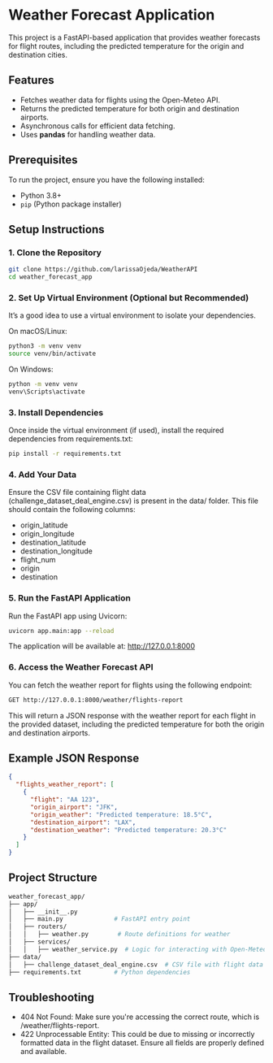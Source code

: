 # Weather Forecast Application

This project is a FastAPI-based application that provides weather forecasts for flight routes, including the predicted temperature for the origin and destination cities.

## Features

- Fetches weather data for flights using the Open-Meteo API.
- Returns the predicted temperature for both origin and destination airports.
- Asynchronous calls for efficient data fetching.
- Uses **pandas** for handling weather data.

## Prerequisites

To run the project, ensure you have the following installed:

- Python 3.8+
- `pip` (Python package installer)

## Setup Instructions

### 1. Clone the Repository

```bash
git clone https://github.com/larissaOjeda/WeatherAPI
cd weather_forecast_app
```

### 2. Set Up Virtual Environment (Optional but Recommended)
It’s a good idea to use a virtual environment to isolate your dependencies.

On macOS/Linux:
```bash
python3 -m venv venv
source venv/bin/activate
```

On Windows:
```bash
python -m venv venv
venv\Scripts\activate
```

### 3. Install Dependencies
Once inside the virtual environment (if used), install the required dependencies from requirements.txt:

```bash
pip install -r requirements.txt
```

### 4. Add Your Data
Ensure the CSV file containing flight data (challenge_dataset_deal_engine.csv) is present in the data/ folder. This file should contain the following columns:

- origin_latitude
- origin_longitude
- destination_latitude
- destination_longitude
- flight_num
- origin
- destination


### 5. Run the FastAPI Application
Run the FastAPI app using Uvicorn:

```bash
uvicorn app.main:app --reload
```
The application will be available at: http://127.0.0.1:8000

### 6. Access the Weather Forecast API
You can fetch the weather report for flights using the following endpoint:

```bash
GET http://127.0.0.1:8000/weather/flights-report
```
This will return a JSON response with the weather report for each flight in the provided dataset, including the predicted temperature for both the origin and destination airports.

## Example JSON Response
```json
{
  "flights_weather_report": [
    {
      "flight": "AA 123",
      "origin_airport": "JFK",
      "origin_weather": "Predicted temperature: 18.5°C",
      "destination_airport": "LAX",
      "destination_weather": "Predicted temperature: 20.3°C"
    }
  ]
}
```

## Project Structure
```bash
weather_forecast_app/
├── app/
│   ├── __init__.py
│   ├── main.py              # FastAPI entry point
│   ├── routers/
│   │   ├── weather.py        # Route definitions for weather
│   ├── services/
│   │   ├── weather_service.py  # Logic for interacting with Open-Meteo API
├── data/
│   ├── challenge_dataset_deal_engine.csv  # CSV file with flight data
├── requirements.txt         # Python dependencies
```

## Troubleshooting
- 404 Not Found: Make sure you're accessing the correct route, which is /weather/flights-report.
- 422 Unprocessable Entity: This could be due to missing or incorrectly formatted data in the flight dataset. Ensure all fields are properly defined and available.
